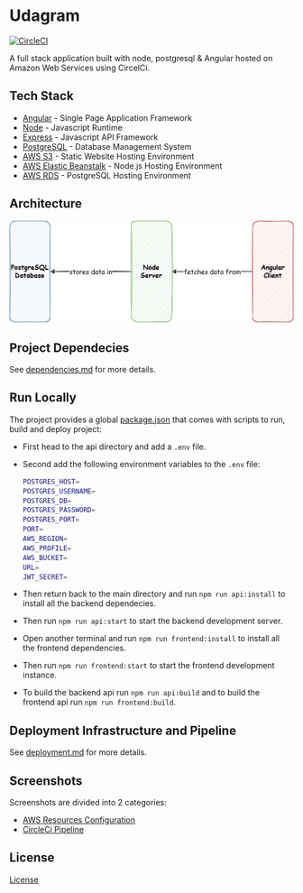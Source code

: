 # Udagram

[![CircleCI](https://dl.circleci.com/status-badge/img/gh/ahmedsomaa/udagram/tree/master.svg?style=svg)](https://dl.circleci.com/status-badge/redirect/gh/ahmedsomaa/udagram/tree/master)

A full stack application built with node, postgresql & Angular hosted on Amazon Web Services using CircelCi.

## Tech Stack

- [Angular](https://angular.io/) - Single Page Application Framework
- [Node](https://nodejs.org) - Javascript Runtime
- [Express](https://expressjs.com/) - Javascript API Framework
- [PostgreSQL](https://www.postgresql.org/) - Database Management System
- [AWS S3](https://aws.amazon.com/s3/) - Static Website Hosting Environment
- [AWS Elastic Beanstalk](https://aws.amazon.com/elasticbeanstalk/) - Node.js Hosting Environment
- [AWS RDS](https://aws.amazon.com/rds/) - PostgreSQL Hosting Environment

## Architecture

![Project Architecture](./images/arch.jpg)

## Project Dependecies

See [dependencies.md](./docs/dependencies.md) for more details.

## Run Locally

The project provides a global [package.json](./package.json) that comes with scripts to run, build and deploy project:

- First head to the api directory and add a `.env` file.
- Second add the following environment variables to the `.env` file:

  ```bash
  POSTGRES_HOST=
  POSTGRES_USERNAME=
  POSTGRES_DB=
  POSTGRES_PASSWORD=
  POSTGRES_PORT=
  PORT=
  AWS_REGION=
  AWS_PROFILE=
  AWS_BUCKET=
  URL=
  JWT_SECRET=
  ```

- Then return back to the main directory and run `npm run api:install` to install all the backend dependecies.
- Then run `npm run api:start` to start the backend development server.
- Open another terminal and run `npm run frontend:install` to install all the frontend dependencies.
- Then run `npm run frontend:start` to start the frontend development instance.
- To build the backend api run `npm run api:build` and to build the frontend api run `npm run frontend:build`.

## Deployment Infrastructure and Pipeline

See [deployment.md](./docs/deployment.md) for more details.

## Screenshots

Screenshots are divided into 2 categories:

- [AWS Resources Configuration](./images/screenshots/aws-configuration/)
- [CircleCi Pipeline](./images/screenshots/circleci/)

## License

[License](LICENSE.txt)
